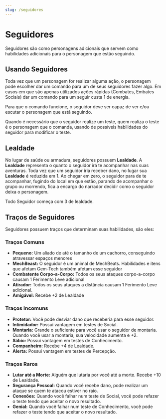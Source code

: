 ```yaml
---
slug: /seguidores
---
```


# Seguidores

Seguidores são como personagens adicionais que servem como habilidades adicionais para o personagem que estão seguindo.

## Usando Seguidores
Toda vez que um personagem for realizar alguma ação, o personagem pode escolher dar um comando para um de seus seguidores fazer algo. Em casos em que são apenas utilizados ações rápidas (Combates, Embates Sociais) dar um comando para um seguir custa 1 de energia.

Para que o comando funcione, o seguidor deve ser capaz de ver e/ou escutar o personagem que está seguindo.

Quando é necessário que o seguidor realize um teste, quem realiza o teste é o personagem que o comanda, usando de possíveis habilidades do seguidor para modificar o teste.

## Lealdade
No lugar de saúde ou armadura, seguidores possuem **Lealdade**. A **Lealdade** representa o quanto o seguidor irá te acompanhar nas suas aventuras. Toda vez que um seguidor iria receber dano, no lugar sua **Lealdade** é reduzida em 1. Ao chegar em zero, o seguidor para de te acompanhar, fugindo do local em que estão, parando de acompanhar o grupo ou morrendo, fica a encargo do narrador decidir como o seguidor deixa o personagem.

Todo Seguidor começa com 3 de lealdade.

## Traços de Seguidores
Seguidores possuem traços que determinam suas habilidades, são eles:

### Traços Comuns
- **Pequeno:** Um aliado de até o tamanho de um cachorro, conseguindo atravessar espaços menores
- **MechBeast:** O seguidor é um animal de MechBeats. Habilidades e itens que afetam Gem-Tech também afetam esse seguidor
- **Combatente Corpo-a-Corpo:** Todos os seus ataques corpo-a-corpo causam 1 Ferimento Leve adicional
- **Atirador:** Todos os seus ataques a distância causam 1 Ferimento Leve adicional.
- **Amigável:** Recebe +2 de Lealdade

### Traços Incomuns
- **Protetor:** Você pode desviar dano que receberia para esse seguidor.
- **Intimidador:** Possui vantagem em testes de Social.
- **Montaria:** Grande o suficiente para você usar o seguidor de montaria. Quando você usar a montaria, sua velocidade aumenta e +2.
- **Sábio:** Possui vantagem em testes de Conhecimento.
- **Companheiro:** Recebe +4 de Lealdade.
- **Alerta:** Possui vantagem em testes de Percepção.

### Traços Raros
- **Lutar até a Morte:** Alguém que lutaria por você até a morte. Recebe +10 de Lealdade.
- **Segurança Pessoal:** Quando você recebe dano, pode realizar um ataque se quem te atacou estiver no raio.
- **Conexões:** Quando você falhar num teste de Social, você pode refazer o teste tendo que aceitar o novo resultado.
- **Genial:** Quando você falhar num teste de Conhecimento, você pode refazer o teste tendo que aceitar o novo resultado.